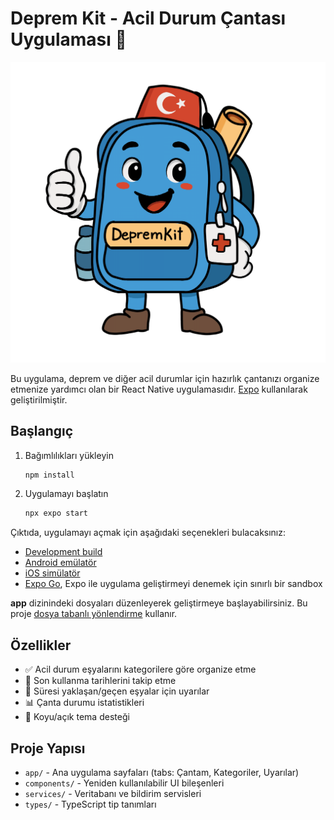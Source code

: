 # Deprem Kit - Acil Durum Çantası Uygulaması 🎒

![Welcome](assets/images/welcome.png)

Bu uygulama, deprem ve diğer acil durumlar için hazırlık çantanızı organize etmenize yardımcı olan bir React Native uygulamasıdır. [Expo](https://expo.dev) kullanılarak geliştirilmiştir.

## Başlangıç

1. Bağımlılıkları yükleyin

   ```bash
   npm install
   ```

2. Uygulamayı başlatın

   ```bash
   npx expo start
   ```

Çıktıda, uygulamayı açmak için aşağıdaki seçenekleri bulacaksınız:

- [Development build](https://docs.expo.dev/develop/development-builds/introduction/)
- [Android emülatör](https://docs.expo.dev/workflow/android-studio-emulator/)
- [iOS simülatör](https://docs.expo.dev/workflow/ios-simulator/)
- [Expo Go](https://expo.dev/go), Expo ile uygulama geliştirmeyi denemek için sınırlı bir sandbox

**app** dizinindeki dosyaları düzenleyerek geliştirmeye başlayabilirsiniz. Bu proje [dosya tabanlı yönlendirme](https://docs.expo.dev/router/introduction) kullanır.

## Özellikler

- ✅ Acil durum eşyalarını kategorilere göre organize etme
- 📅 Son kullanma tarihlerini takip etme
- 🔔 Süresi yaklaşan/geçen eşyalar için uyarılar
- 📊 Çanta durumu istatistikleri
- 🌙 Koyu/açık tema desteği

## Proje Yapısı

- `app/` - Ana uygulama sayfaları (tabs: Çantam, Kategoriler, Uyarılar)
- `components/` - Yeniden kullanılabilir UI bileşenleri
- `services/` - Veritabanı ve bildirim servisleri
- `types/` - TypeScript tip tanımları